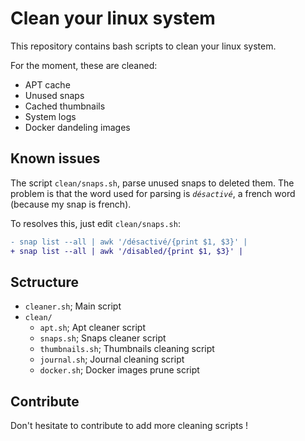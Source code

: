 # Clean your linux system

This repository contains bash scripts to clean your linux system.

For the moment, these are cleaned:
- APT cache
- Unused snaps
- Cached thumbnails
- System logs
- Docker dandeling images

## Known issues

The script `clean/snaps.sh`, parse unused snaps to deleted them. The problem is that the word used for parsing is _`désactivé`_, a french word (because my snap is french).

To resolves this, just edit `clean/snaps.sh`:

```diff
- snap list --all | awk '/désactivé/{print $1, $3}' |
+ snap list --all | awk '/disabled/{print $1, $3}' |
```

## Sctructure

- `cleaner.sh`; Main script
- `clean/`
	- `apt.sh`; Apt cleaner script
	- `snaps.sh`; Snaps cleaner script
	- `thumbnails.sh`; Thumbnails cleaning script
	- `journal.sh`; Journal cleaning script
	- `docker.sh`; Docker images prune script

## Contribute

Don't hesitate to contribute to add more cleaning scripts !

